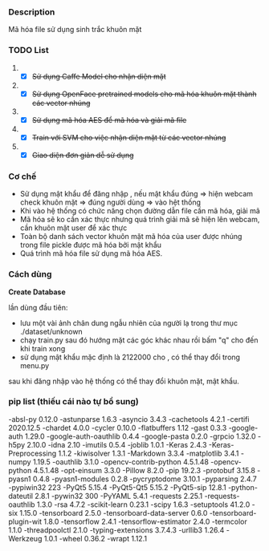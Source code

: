 
### Description
Mã hóa file sử dụng sinh trắc khuôn mặt

### TODO List

1. -[x] ~~Sử dụng Caffe Model cho nhận diện mặt~~
2. -[x] ~~Sử dụng OpenFace pretrained models cho mã hóa khuôn mặt thành các vector nhúng~~
3. -[x] ~~Sử dụng mã hóa AES để mã hóa và giải mã file~~
4. -[x] ~~Train với SVM cho việc nhận diện mặt từ các vector nhúng~~ 
5. -[x] ~~Giao diện đơn giản dễ sử dụng~~

### Cơ chế

- Sử dụng mật khẩu để đăng nhập , nếu mật khẩu đúng => hiện webcam check khuôn mặt => đúng người dùng => vào hệt thống
- Khi vào hệ thống có chức năng chọn đường dẫn file cần mã hóa, giải mã
- Mã hóa sẽ ko cần xác thực nhưng quá trình giải mã sẽ hiện lên webcam, cần khuôn mặt user để xác thực
- Toàn bộ danh sách vector khuôn mặt mã hóa của user được nhúng trong file pickle được mã hóa bởi mật khẩu
- Quá trình mã hóa file sử dụng mã hóa AES. 

### Cách dùng
**Create Database**



lần dùng đầu tiên:

- lưu một vài ảnh chân dung ngẫu nhiên của người lạ trong thư mục ./dataset/unknown 
- chạy train.py sau đó hướng mặt các góc khác nhau rồi bấm "q" cho đến khi train xong 
- sử dụng mật khẩu mặc định là 2122000 cho , có thể thay đổi trong menu.py

sau khi đăng nhập vào hệ thống có thể thay đổi khuôn mặt, mật khẩu.

### pip list (thiếu cái nào tự bổ sung)

-absl-py                 0.12.0
-astunparse              1.6.3
-asyncio                 3.4.3
-cachetools              4.2.1
-certifi                 2020.12.5
-chardet                 4.0.0
-cycler                  0.10.0
-flatbuffers             1.12
-gast                    0.3.3
-google-auth             1.29.0
-google-auth-oauthlib    0.4.4
-google-pasta            0.2.0
-grpcio                  1.32.0
-h5py                    2.10.0
-idna                    2.10
-imutils                 0.5.4
-joblib                  1.0.1
-Keras                   2.4.3
-Keras-Preprocessing     1.1.2
-kiwisolver              1.3.1
-Markdown                3.3.4
-matplotlib              3.4.1
-numpy                   1.19.5
-oauthlib                3.1.0
-opencv-contrib-python   4.5.1.48
-opencv-python           4.5.1.48
-opt-einsum              3.3.0
-Pillow                  8.2.0
-pip                     19.2.3
-protobuf                3.15.8
-pyasn1                  0.4.8
-pyasn1-modules          0.2.8
-pycryptodome            3.10.1
-pyparsing               2.4.7
-pypiwin32               223
-PyQt5                   5.15.4
-PyQt5-Qt5               5.15.2
-PyQt5-sip               12.8.1
-python-dateutil         2.8.1
-pywin32                 300
-PyYAML                  5.4.1
-requests                2.25.1
-requests-oauthlib       1.3.0
-rsa                     4.7.2
-scikit-learn            0.23.1
-scipy                   1.6.3
-setuptools              41.2.0
-six                     1.15.0
-tensorboard             2.5.0
-tensorboard-data-server 0.6.0
-tensorboard-plugin-wit  1.8.0
-tensorflow              2.4.1
-tensorflow-estimator    2.4.0
-termcolor               1.1.0
-threadpoolctl           2.1.0
-typing-extensions       3.7.4.3
-urllib3                 1.26.4
-Werkzeug                1.0.1
-wheel                   0.36.2
-wrapt                   1.12.1
